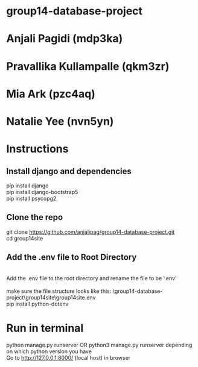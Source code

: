 # group14-database-project

# Anjali Pagidi (mdp3ka)
# Pravallika Kullampalle (qkm3zr)
# Mia Ark (pzc4aq)
# Natalie Yee (nvn5yn)


# Instructions

## Install django and dependencies
pip install django
<br> pip install django-bootstrap5 
<br> pip install psycopg2 </br>

## Clone the repo
git clone https://github.com/anjalipag/group14-database-project.git
<br> cd group14site </br>

## Add the .env file to Root Directory
<br> Add the .env file to the root directory and rename the file to be '.env' </br>
<br> make sure the file structure looks like this: \group14-database-project\group14site\group14site\.env </br>
pip install python-dotenv

# Run in terminal 
python manage.py runserver OR python3 manage.py runserver depending on which python version you have
<br> Go to http://127.0.0.1:8000/ (local host) in browser </br>

